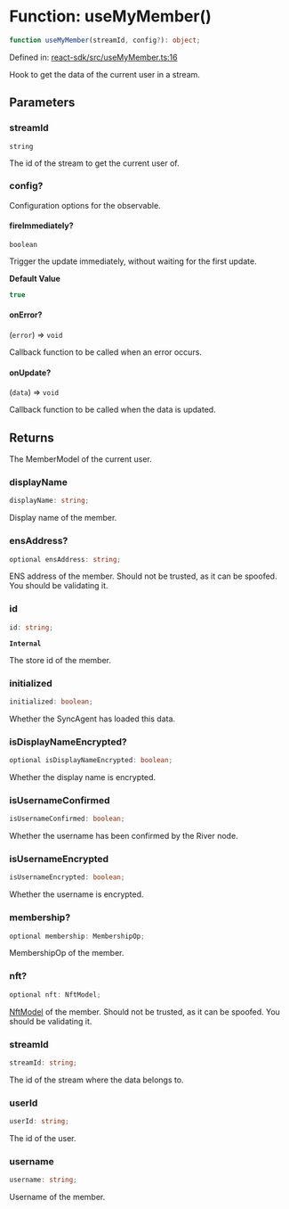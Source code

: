 # Function: useMyMember()

```ts
function useMyMember(streamId, config?): object;
```

Defined in: [react-sdk/src/useMyMember.ts:16](https://github.com/towns-protocol/towns/blob/0db1fd0ac7258e8db8cedfb6183e8eade8284fa1/packages/react-sdk/src/useMyMember.ts#L16)

Hook to get the data of the current user in a stream.

## Parameters

### streamId

`string`

The id of the stream to get the current user of.

### config?

Configuration options for the observable.

#### fireImmediately?

`boolean`

Trigger the update immediately, without waiting for the first update.

**Default Value**

```ts
true
```

#### onError?

(`error`) => `void`

Callback function to be called when an error occurs.

#### onUpdate?

(`data`) => `void`

Callback function to be called when the data is updated.

## Returns

The MemberModel of the current user.

### displayName

```ts
displayName: string;
```

Display name of the member.

### ensAddress?

```ts
optional ensAddress: string;
```

ENS address of the member.
Should not be trusted, as it can be spoofed.
You should be validating it.

### id

```ts
id: string;
```

**`Internal`**

The store id of the member.

### initialized

```ts
initialized: boolean;
```

Whether the SyncAgent has loaded this data.

### isDisplayNameEncrypted?

```ts
optional isDisplayNameEncrypted: boolean;
```

Whether the display name is encrypted.

### isUsernameConfirmed

```ts
isUsernameConfirmed: boolean;
```

Whether the username has been confirmed by the River node.

### isUsernameEncrypted

```ts
isUsernameEncrypted: boolean;
```

Whether the username is encrypted.

### membership?

```ts
optional membership: MembershipOp;
```

MembershipOp of the member.

### nft?

```ts
optional nft: NftModel;
```

[NftModel](../../Towns-Protocol-SDK/type-aliases/NftModel.md) of the member.
Should not be trusted, as it can be spoofed.
You should be validating it.

### streamId

```ts
streamId: string;
```

The id of the stream where the data belongs to.

### userId

```ts
userId: string;
```

The id of the user.

### username

```ts
username: string;
```

Username of the member.
